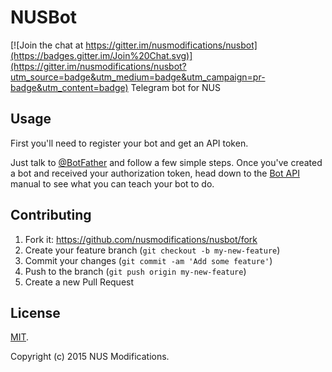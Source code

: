 # NUSBot

[![Join the chat at https://gitter.im/nusmodifications/nusbot](https://badges.gitter.im/Join%20Chat.svg)](https://gitter.im/nusmodifications/nusbot?utm_source=badge&utm_medium=badge&utm_campaign=pr-badge&utm_content=badge)
Telegram bot for NUS

## Usage

First you'll need to register your bot and get an API token.

Just talk to [@BotFather](https://telegram.me/botfather) and follow a few simple steps. Once you've created a bot and received your authorization token, head down to the [Bot API](https://core.telegram.org/bots/api) manual to see what you can teach your bot to do.

## Contributing

1. Fork it: https://github.com/nusmodifications/nusbot/fork
2. Create your feature branch (`git checkout -b my-new-feature`)
3. Commit your changes (`git commit -am 'Add some feature'`)
4. Push to the branch (`git push origin my-new-feature`)
5. Create a new Pull Request

## License
[MIT](./LICENSE).

Copyright (c) 2015 NUS Modifications.
